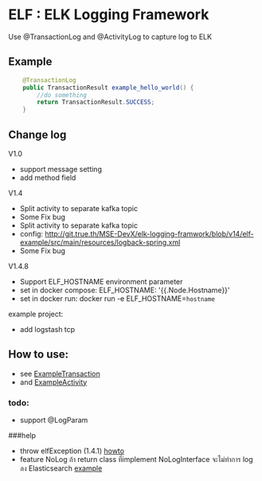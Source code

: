 # ELF : ELK Logging Framework

Use @TransactionLog and @ActivityLog to capture log to ELK

## Example
```java
    @TransactionLog
    public TransactionResult example_hello_world() {
        //do something
        return TransactionResult.SUCCESS;
    }
```


## Change log
V1.0

- support message setting
- add method field

V1.4
- Split activity to separate kafka topic
- Some Fix bug
- Split activity to separate kafka topic 
 - config: http://git.true.th/MSE-DevX/elk-logging-framwork/blob/v14/elf-example/src/main/resources/logback-spring.xml
- Some Fix bug

V1.4.8
- Support ELF_HOSTNAME environment parameter 
- set in docker compose: 
    ELF_HOSTNAME: '{{.Node.Hostname}}'
- set in docker run:
     docker run  -e ELF_HOSTNAME=`hostname`
     
example project:
- add logstash tcp

 


## How to use:
- see [ExampleTransaction](http://git.true.th/MSE-DevX/elk-logging-framwork/blob/4850ba5c74d0c7d33dc108d02db538aef990985d/elf-example/src/main/java/com/rmv/mse/microengine/exampleproject/ExampleTransaction.java)
- and [ExampleActivity](http://git.true.th/MSE-DevX/elk-logging-framwork/blob/4850ba5c74d0c7d33dc108d02db538aef990985d/elf-example/src/main/java/com/rmv/mse/microengine/exampleproject/ExampleService.java)

### todo:
- support @LogParam

###help
-  throw elfException (1.4.1) [howto](http://git.true.th/MSE-DevX/elk-logging-framwork/commit/ebc8036529dc36895dc93e91d87d67530e5346a0#diff-1)
-  feature NoLog ถ้า return class ที่implement NoLogInterface จะไม่ทำการ log ลง Elasticsearch [example](http://git.true.th/MSE-DevX/elk-logging-framwork/commit/74731ccf906928a6c566e0e1e161c7f1a19bfa4e#diff-0)
